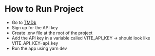 # How to Run Project

- Go to [TMDb](https://developers.themoviedb.org/3/getting-started/introduction)
- Sign up for the API key
- Create .env file at the root of the project
- Add the API key in a variable called VITE_API_KEY -> should look like VITE_API_KEY=api_key
- Run the app using yarn dev
